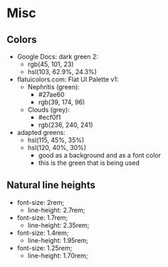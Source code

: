 # Misc

## Colors

- Google Docs: dark green 2:
    - rgb(45, 101, 23)
    - hsl(103, 62.9%, 24.3%)
- flatuicolors.com: Flat UI Palette v1:
    - Nephritis (green):
        - #27ae60
        - rgb(39, 174, 96)
    - Clouds (grey):
        - #ecf0f1
        - rgb(236, 240, 241)
- adapted greens:
    - hsl(115, 45%, 35%)
    - hsl(120, 40%, 30%)
        - good as a background and as a font color
        - this is the green that is being used

## Natural line heights

- font-size: 2rem;
    - line-height: 2.7rem;
- font-size: 1.7rem;
    - line-height: 2.35rem;
- font-size: 1.4rem;
    - line-height: 1.95rem;
- font-size: 1.25rem;
    - line-height: 1.70rem;
